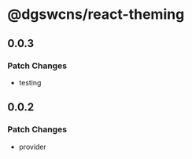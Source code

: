 # @dgswcns/react-theming

## 0.0.3

### Patch Changes

-   testing

## 0.0.2

### Patch Changes

-   provider

